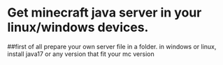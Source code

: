 # Get minecraft java server in your linux/windows devices.
##first of all
prepare your own server file in a folder.
in windows or linux, install java17 or any version that fit your mc version
